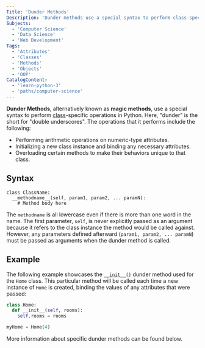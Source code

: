 ```yaml
---
Title: 'Dunder Methods'
Description: 'Dunder methods use a special syntax to perform class-specific operations in Python.'
Subjects:
  - 'Computer Science'
  - 'Data Science'
  - 'Web Development'
Tags:
  - 'Attributes'
  - 'Classes'
  - 'Methods'
  - 'Objects'
  - 'OOP'
CatalogContent:
  - 'learn-python-3'
  - 'paths/computer-science'
---
```


**Dunder Methods**, alternatively known as **magic methods**, use a special syntax to perform [class](https://www.codecademy.com/resources/docs/python/classes)-specific operations in Python. Here, "dunder" is the short for "double underscores". The operations that it performs include the following:

- Performing arithmetic operations on numeric-type attributes.
- Initializing a new class instance and binding any necessary attributes.
- Overloading certain methods to make their behaviors unique to that class.

## Syntax

```pseudo
class ClassName:
  __methodname__(self, param1, param2, ... paramN):
    # Method body here
```

The `methodname` is all lowercase even if there is more than one word in the name. The first parameter, `self`, is never explicitly passed as an argument because it refers to the class instance the method would be called against. However, any parameters defined afterward (`param1, param2, ... paramN`) must be passed as arguments when the dunder method is called.

## Example

The following example showcases the [`__init__()`](https://www.codecademy.com/resources/docs/python/dunder-methods/init) dunder method used for the `Home` class. This particular method will be called each time a new instance of `Home` is created, binding the values of any attributes that were passed:

```py
class Home:
  def __init__(self, rooms):
    self.rooms = rooms

myHome = Home(4)
```

More information about specific dunder methods can be found below.
